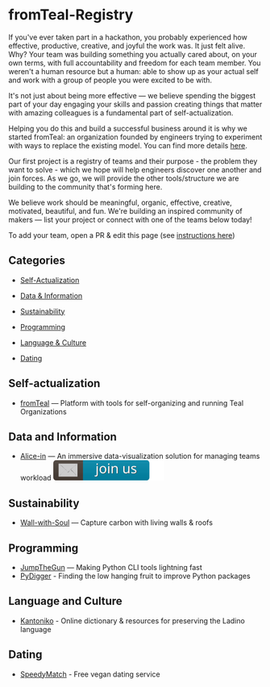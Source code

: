 # fromTeal-Registry
If you've ever taken part in a hackathon, you probably experienced how effective, productive, creative, and joyful the work was. It just felt alive. Why? Your team was building something you actually cared about, on your own terms, with full accountability and freedom for each team member. You weren't a human resource but a human: able to show up as your actual self and work with a group of people you were excited to be with.

It's not just about being more effective — we believe spending the biggest part of your day engaging your skills and passion creating things that matter with amazing colleagues is a fundamental part of self-actualization.

Helping you do this and build a successful business around it is why we started fromTeal: an organization founded by engineers trying to experiment with ways to replace the existing model. You can find more details [here](idea.md).

Our first project is a registry of teams and their purpose - the problem they want to solve - which we hope will help engineers discover one another and join forces. As we go, we will provide the other tools/structure we are building to the community that's forming here. 

We believe work should be meaningful, organic, effective, creative, motivated, beautiful, and fun. We're building an inspired community of makers — list your project or connect with one of the teams below today!


To add your team, open a PR & edit this page (see [instructions here](instructions.md)) 


## Categories

<!-- toc -->
- [Self-Actualization](#self-actualization)

- [Data & Information](#data-and-information)

- [Sustainability](#sustainability)

- [Programming](#programming)

- [Language & Culture](#language-and-culture)

- [Dating](#dating)

  
<!-- tocstop -->
## Self-actualization

* [fromTeal](http://www.fromteal.com/) — Platform with tools for self-organizing and running Teal Organizations

## Data and Information

* [Alice-in](https://aliceai.app) — An immersive data-visualization solution for managing teams workload [![Join us](badge.svg)](https://docs.google.com/forms/d/e/1FAIpQLSfZJNjuUIuFk5638F5-mo95M1mdtsRGmcLyRPKdtRcJz2Cxpg/viewform?usp=sf_link)


## Sustainability

* [Wall-with-Soul](https://wall-with-soul.webflow.io) — Capture carbon with living walls & roofs


## Programming

* [JumpTheGun](https://github.com/taleinat/jumpthegun) — Making Python CLI tools lightning fast
* [PyDigger](https://pydigger.com) - Finding the low hanging fruit to improve Python packages

## Language and Culture
  
* [Kantoniko](https://kantoniko.com) - Online dictionary & resources for preserving the Ladino language

## Dating

* [SpeedyMatch](https://en.speedymatch.com) - Free vegan dating service


